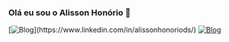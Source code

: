 ### Olá eu sou o  Alisson Honório 👋


[![Blog]([https://img.shields.io/website-up-down-green-red/http/monip.org.svg](https://img.shields.io/badge/LinkedIn-0077B5?style=for-the-badge&logo=linkedin&logoColor=white))](https://www.linkedin.com/in/alissonhonoriods/)
[![Blog](https://img.shields.io/badge/Instagram-E4405F?style=for-the-badge&logo=instagram&logoColor=white)](https://www.instagram.com/honoriu_/)





